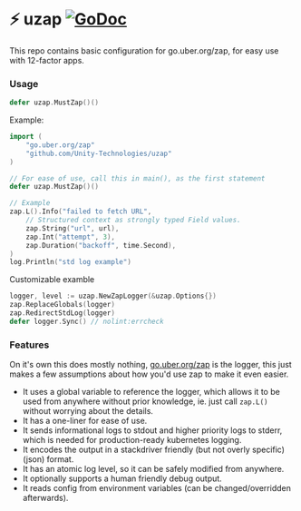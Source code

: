 # :zap: uzap [![GoDoc][doc-img]][doc]

This repo contains basic configuration for go.uber.org/zap, for easy use with 12-factor apps.

### Usage
``` go
defer uzap.MustZap()()
```

Example:
``` go
import (
	"go.uber.org/zap"
	"github.com/Unity-Technologies/uzap"
)

// For ease of use, call this in main(), as the first statement
defer uzap.MustZap()()

// Example
zap.L().Info("failed to fetch URL",
	// Structured context as strongly typed Field values.
	zap.String("url", url),
	zap.Int("attempt", 3),
	zap.Duration("backoff", time.Second),
)
log.Println("std log example")
```

Customizable examble
``` go
logger, level := uzap.NewZapLogger(&uzap.Options{})
zap.ReplaceGlobals(logger)
zap.RedirectStdLog(logger)
defer logger.Sync() // nolint:errcheck
```

### Features
On it's own this does mostly nothing, [go.uber.org/zap](https://pkg.go.dev/go.uber.org/zap) is the logger, this just makes a few assumptions about how you'd use zap to make it even easier. 
- It uses a global variable to reference the logger, which allows it to be used from anywhere without prior knowledge, ie. just call `zap.L()` without worrying about the details.
- It has a one-liner for ease of use.
- It sends informational logs to stdout and higher priority logs to stderr, which is needed for production-ready kubernetes logging.
- It encodes the output in a stackdriver friendly (but not overly specific) (json) format.
 - It has an atomic log level, so it can be safely modified from anywhere.
- It optionally supports a human friendly debug output.
- It reads config from environment variables (can be changed/overridden afterwards).

[doc-img]: https://img.shields.io/badge/godoc-reference-blue
[doc]: https://godoc.prd.cds.internal.unity3d.com/github.com/Unity-Technologies/uzap
